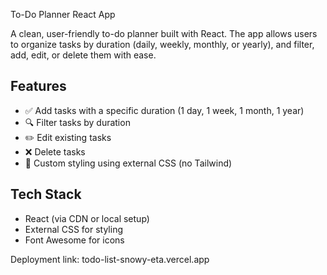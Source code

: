  To-Do Planner React App

A clean, user-friendly to-do planner built with React. The app allows users to organize tasks by duration (daily, weekly, monthly, or yearly), and filter, add, edit, or delete them with ease.

## Features

- ✅ Add tasks with a specific duration (1 day, 1 week, 1 month, 1 year)
- 🔍 Filter tasks by duration
- ✏️ Edit existing tasks
- ❌ Delete tasks
- 💅 Custom styling using external CSS (no Tailwind)

## Tech Stack

- React (via CDN or local setup)
- External CSS for styling
- Font Awesome for icons

Deployment link: todo-list-snowy-eta.vercel.app
